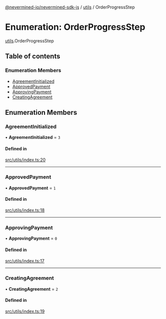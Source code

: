 [@nevermined-io/nevermined-sdk-js](../code-reference.md) / [utils](../modules/utils.md) / OrderProgressStep

# Enumeration: OrderProgressStep

[utils](../modules/utils.md).OrderProgressStep

## Table of contents

### Enumeration Members

- [AgreementInitialized](utils.OrderProgressStep.md#agreementinitialized)
- [ApprovedPayment](utils.OrderProgressStep.md#approvedpayment)
- [ApprovingPayment](utils.OrderProgressStep.md#approvingpayment)
- [CreatingAgreement](utils.OrderProgressStep.md#creatingagreement)

## Enumeration Members

### AgreementInitialized

• **AgreementInitialized** = ``3``

#### Defined in

[src/utils/index.ts:20](https://github.com/nevermined-io/sdk-js/blob/3d13d39/src/utils/index.ts#L20)

___

### ApprovedPayment

• **ApprovedPayment** = ``1``

#### Defined in

[src/utils/index.ts:18](https://github.com/nevermined-io/sdk-js/blob/3d13d39/src/utils/index.ts#L18)

___

### ApprovingPayment

• **ApprovingPayment** = ``0``

#### Defined in

[src/utils/index.ts:17](https://github.com/nevermined-io/sdk-js/blob/3d13d39/src/utils/index.ts#L17)

___

### CreatingAgreement

• **CreatingAgreement** = ``2``

#### Defined in

[src/utils/index.ts:19](https://github.com/nevermined-io/sdk-js/blob/3d13d39/src/utils/index.ts#L19)
